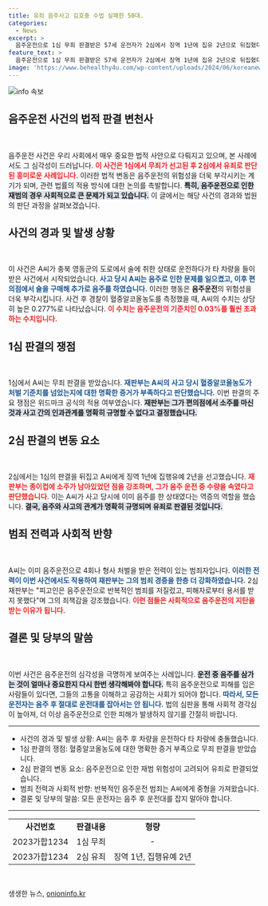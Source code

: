 ```yaml
---
title: 유죄 음주사고 김호중 수법 실패한 50대.
categories:
  - News
excerpt: >
  음주운전으로 1심 무죄 판결받은 57세 운전자가 2심에서 징역 1년에 집유 2년으로 뒤집혔다. 그가 사고 후 편의점에서 소주를 마신 정황이 결정적이었다. 음주운전의 심각성을 다시 한번 일깨우는 사례! 클릭하여 자세한 내용을 확인하세요.
feature_text: >
  음주운전으로 1심 무죄 판결받은 57세 운전자가 2심에서 징역 1년에 집유 2년으로 뒤집혔다. 그가 사고 후 편의점에서 소주를 마신 정황이 결정적이었다. 음주운전의 심각성을 다시 한번 일깨우는 사례! 클릭하여 자세한 내용을 확인하세요.
image: 'https://www.behealthy4u.com/wp-content/uploads/2024/06/koreanews.jpg'
---
```


<p><img src="https://www.behealthy4u.com/wp-content/uploads/2024/06/koreanews.jpg" alt="info 속보" /></p>

<h2 data-ke-size="size26">음주운전 사건의 법적 판결 변천사</h2>

<p data-ke-size="size16">&nbsp;</p>

<p>음주운전 사건은 우리 사회에서 매우 중요한 법적 사안으로 다뤄지고 있으며, 본 사례에서도 그 심각성이 드러납니다. <b><span style="color: #ee2323;">이 사건은 1심에서 무죄가 선고된 후 2심에서 유죄로 판단된 흥미로운 사례입니다.</span></b> 이러한 법적 변동은 음주운전의 위험성을 더욱 부각시키는 계기가 되며, 관련 법률의 적용 방식에 대한 논의를 촉발합니다. <b><span style="background-color: #21538527;">특히, 음주운전으로 인한 재범의 경우 사회적으로 큰 문제가 되고 있습니다.</span></b> 이 글에서는 해당 사건의 경과와 법원의 판단 과정을 살펴보겠습니다.</p>

<h2 data-ke-size="size26">사건의 경과 및 발생 상황</h2>

<p data-ke-size="size16">&nbsp;</p>

<p>이 사건은 A씨가 충북 영동군의 도로에서 술에 취한 상태로 운전하다가 타 차량을 들이받은 사건에서 시작되었습니다. <b><span style="color: #1a5490;">사고 당시 A씨는 음주로 인한 문제를 일으켰고, 이후 편의점에서 술을 구매해 추가로 음주를 하였습니다.</span></b> 이러한 행동은 <b>음주운전</b>의 위험성을 더욱 부각시킵니다. 사건 후 경찰이 혈중알코올농도를 측정했을 때, A씨의 수치는 상당히 높은 0.277%로 나타났습니다. <b><span style="color: #ee2323;">이 수치는 음주운전의 기준치인 0.03%를 훨씬 초과하는 수치입니다.</span></b></p>

<h2 data-ke-size="size26">1심 판결의 쟁점</h2>

<p data-ke-size="size16">&nbsp;</p>

<p>1심에서 A씨는 무죄 판결을 받았습니다. <b><span style="color: #1a5490;">재판부는 A씨의 사고 당시 혈중알코올농도가 처벌 기준치를 넘었는지에 대한 명확한 증거가 부족하다고 판단했습니다.</span></b> 이번 판결의 주요 쟁점은 위드마크 공식의 적용 여부였습니다. <b><span style="background-color: #21538527;">재판부는 그가 편의점에서 소주를 마신 것과 사고 간의 인과관계를 명확히 규명할 수 없다고 결정했습니다.</span></b></p>

<h2 data-ke-size="size26">2심 판결의 변동 요소</h2>

<p data-ke-size="size16">&nbsp;</p>

<p>2심에서는 1심의 판결을 뒤집고 A씨에게 징역 1년에 집행유예 2년을 선고했습니다. <b><span style="color: #ee2323;">재판부는 종이컵에 소주가 남아있었던 점을 강조하며, 그가 음주 운전 중 수량을 속였다고 판단했습니다.</span></b> 이는 A씨가 사고 당시에 이미 음주를 한 상태였다는 역증의 역할을 했습니다. <b><span style="background-color: #21538527;">결국, 음주와 사고의 관계가 명확히 규명되며 유죄로 판결된 것입니다.</span></b> </p>

<h2 data-ke-size="size26">범죄 전력과 사회적 반향</h2>

<p data-ke-size="size16">&nbsp;</p>

<p>A씨는 이미 음주운전으로 4회나 형사 처벌을 받은 전력이 있는 범죄자입니다. <b><span style="color: #1a5490;">이러한 전력이 이번 사건에서도 작용하여 재판부는 그의 범죄 경중을 한층 더 강화하였습니다.</span></b> 2심 재판부는 "피고인은 음주운전으로 반복적인 범죄를 저질렀고, 피해자로부터 용서를 받지 못했다"며 그의 죄책감을 강조했습니다. <b><span style="color: #ee2323;">이런 점들은 사회적으로 음주운전의 지탄을 받는 이유가 됩니다.</span></b></p>

<h2 data-ke-size="size26">결론 및 당부의 말씀</h2>

<p data-ke-size="size16">&nbsp;</p>

<p>이번 사건은 음주운전의 심각성을 극명하게 보여주는 사례입니다. <b><span style="background-color: #21538527;">운전 중 음주를 삼가는 것이 얼마나 중요한지 다시 한번 생각해봐야 합니다.</span></b> 특히 음주운전으로 피해를 입은 사람들이 있다면, 그들의 고통을 이해하고 공감하는 사회가 되어야 합니다. <b><span style="color: #1a5490;">따라서, 모든 운전자는 음주 후 절대로 운전대를 잡아서는 안 됩니다.</span></b> 법의 심판을 통해 사회적 경각심이 높아져, 더 이상 음주운전으로 인한 피해가 발생하지 않기를 간절히 바랍니다.</p>

<hr />

<ul>
    <li>사건의 경과 및 발생 상황: A씨는 음주 후 차량을 운전하다 타 차량에 충돌했습니다.</li>
    <li>1심 판결의 쟁점: 혈중알코올농도에 대한 명확한 증거 부족으로 무죄 판결을 받았습니다.</li>
    <li>2심 판결의 변동 요소: 음주운전으로 인한 재범 위험성이 고려되어 유죄로 판결되었습니다.</li>
    <li>범죄 전력과 사회적 반향: 반복적인 음주운전 범죄는 A씨에게 중형을 가져왔습니다.</li>
    <li>결론 및 당부의 말씀: 모든 운전자는 음주 후 운전대를 잡지 말아야 합니다.</li>
</ul>

<hr />

<table style="width: 100%; border-collapse: collapse;">
    <tr>
        <td style="text-align: center; height: 17px;"><b>사건번호</b></td>
        <td style="text-align: center; height: 17px;"><b>판결내용</b></td>
        <td style="text-align: center; height: 17px;"><b>형량</b></td>
    </tr>
    <tr>
        <td style="text-align: center; height: 17px;">2023가합1234</td>
        <td style="text-align: center; height: 17px;">1심 무죄</td>
        <td style="text-align: center; height: 17px;">-</td>
    </tr>
    <tr>
        <td style="text-align: center; height: 17px;">2023가합1234</td>
        <td style="text-align: center; height: 17px;">2심 유죄</td>
        <td style="text-align: center; height: 17px;">징역 1년, 집행유예 2년</td>
    </tr>
</table>

<p data-ke-size="size16">&nbsp;</p>
생생한 뉴스, <a href="https://onioninfo.kr" rel="dofollow">onioninfo.kr</a>


